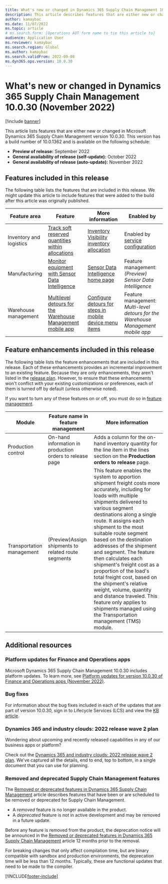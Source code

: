 ```yaml
---
title: What's new or changed in Dynamics 365 Supply Chain Management 10.0.30 (November 2022)
description: This article describes features that are either new or changed in Microsoft Dynamics 365 Supply Chain Management 10.0.30. 
author: kamaybac
ms.date: 11/07/2022
ms.topic: article
# ms.search.form: [Operations AOT form name to tie this article to]
audience: Application User
ms.reviewer: kamaybac
ms.search.region: Global
ms.author: kamaybac
ms.search.validFrom: 2022-09-08
ms.dyn365.ops.version: 10.0.30
---
```


# What's new or changed in Dynamics 365 Supply Chain Management 10.0.30 (November 2022)

[!include [banner](../includes/banner.md)]

This article lists features that are either new or changed in Microsoft Dynamics 365 Supply Chain Management version 10.0.30. This version has a build number of 10.0.1362 and is available on the following schedule:

- **Preview of release:** September 2022
- **General availability of release (self-update):** October 2022
- **General availability of release (auto-update):** November 2022

## Features included in this release

The following table lists the features that are included in this release. We might update this article to include features that were added to the build after this article was originally published.

| Feature area | Feature | More information | Enabled by |
|---|---|---|---|
| Inventory and logistics | [Track soft reserved quantities within allocations](/dynamics365-release-plan/2022wave2/finance-operations/dynamics365-supply-chain-management/track-soft-reserved-quantities-within-allocations) | [Inventory Visibility inventory allocation](../inventory/inventory-visibility-allocation.md) |  Enabled by [service configuration](../inventory/inventory-visibility-configuration.md) |
| Manufacturing | [Monitor equipment with Sensor Data Intelligence](/dynamics365-release-plan/2022wave2/finance-operations/dynamics365-supply-chain-management/monitor-equipment-sensor-data-intelligence) | [Sensor Data Intelligence home page](../sensor-data-intelligence/sdi-home-page.md) | Feature management:<br>*(Preview) Sensor Data Intelligence* |
| Warehouse management | [Multilevel detours for the Warehouse Management mobile app](/dynamics365-release-plan/2022wave2/finance-operations/dynamics365-supply-chain-management/multi-level-detours-warehouse-management-mobile-app) | [Configure detours for steps in mobile device menu items](../warehousing/warehouse-app-detours.md) | Feature management:<br>*Multi-level detours for the Warehouse Management mobile app* |

## Feature enhancements included in this release

The following table lists the feature enhancements that are included in this release. Each of these enhancements provides an incremental improvement to an existing feature. Because they are only enhancements, they aren't listed in the [release plan](/dynamics365-release-plan/2022wave1/finance-operations/dynamics365-supply-chain-management/planned-features). However, to ensure that these enhancements won't conflict with your existing customizations or preferences, each of them is turned off by default (unless otherwise noted).

If you want to turn any of these features on or off, you must do so in [feature management](../../fin-ops-core/fin-ops/get-started/feature-management/feature-management-overview.md).

| Module | Feature name in feature management | More information |
|---|---|---|
| Production control | On-hand information in production orders to release page | Adds a column for the on-hand inventory quantity for the line item in the lines section on the **Production orders to release** page. |
| Transportation management | (Preview)Assign shipments to related route segments | This feature enables the system to apportion shipment freight costs more accurately, including for loads with multiple shipments delivered to various segment destinations along a single route. It assigns each shipment to the most suitable route segment based on the destination addresses of the shipment and segment. The feature then calculates each shipment's freight cost as a proportion of the load's total freight cost, based on the shipment's relative weight, volume, quantity and distance traveled. This feature only applies to shipments managed using the Transportation management (TMS) module. |

## Additional resources

### Platform updates for Finance and Operations apps

Microsoft Dynamics 365 Supply Chain Management 10.0.30 includes platform updates. To learn more, see [Platform updates for version 10.0.30 of Finance and Operations apps (November 2022)](../../fin-ops-core/dev-itpro/get-started/whats-new-platform-updates-10-0-30.md).

### Bug fixes

For information about the bug fixes included in each of the updates that are part of version 10.0.30, sign in to Lifecycle Services (LCS) and view the [KB article](https://fix.lcs.dynamics.com/Issue/Details?bugId=745468).

### Dynamics 365 and industry clouds: 2022 release wave 2 plan

Wondering about upcoming and recently released capabilities in any of our business apps or platform?

Check out the [Dynamics 365 and industry clouds: 2022 release wave 2 plan](/dynamics365-release-plan/2022wave2/). We've captured all the details, end to end, top to bottom, in a single document that you can use for planning.

### Removed and deprecated Supply Chain Management features

The [Removed or deprecated features in Dynamics 365 Supply Chain Management](removed-deprecated-features-scm-updates.md) article describes features that have been or are scheduled to be removed or deprecated for Supply Chain Management.

- A *removed* feature is no longer available in the product.
- A *deprecated* feature is not in active development and may be removed in a future update.

Before any feature is removed from the product, the deprecation notice will be announced in the [Removed or deprecated features in Dynamics 365 Supply Chain Management](removed-deprecated-features-scm-updates.md) article 12 months prior to the removal.

For breaking changes that only affect compilation time, but are binary compatible with sandbox and production environments, the deprecation time will be less than 12 months. Typically, these are functional updates that need to be made to the compiler.

[!INCLUDE[footer-include](../../includes/footer-banner.md)]
